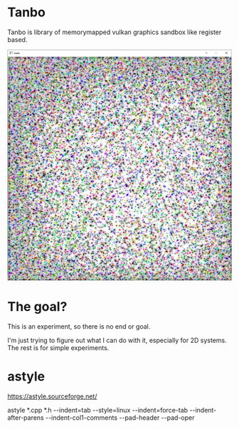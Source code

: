 # Tanbo
Tanbo is library of memorymapped vulkan graphics sandbox like register based.

![Tanbo sample](./image/top.png)

# The goal?

This is an experiment, so there is no end or goal.

I'm just trying to figure out what I can do with it, especially for 2D systems. The rest is for simple experiments.

# astyle 

https://astyle.sourceforge.net/

astyle *.cpp *.h --indent=tab --style=linux --indent=force-tab --indent-after-parens --indent-col1-comments --pad-header --pad-oper 

